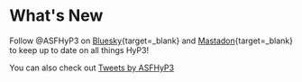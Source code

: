 # What's New

Follow @ASFHyP3 on [Bluesky](https://bsky.app/profile/asfhyp3.bsky.social "https://bsky.app/profile/asfhyp3.bsky.social" ){target=_blank} 
and [Mastadon](https://mastodon.social/@ASFHyP3 "https://mastodon.social/@ASFHyP3" ){target=_blank}
to keep up to date on all things HyP3!

You can also check out
<a class="twitter-timeline" href="https://twitter.com/ASFHyP3">Tweets by ASFHyP3</a>
<script async src="https://platform.twitter.com/widgets.js" charset="utf-8"></script>